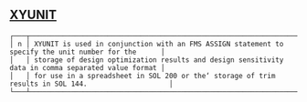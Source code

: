 ## [XYUNIT](https://help.hexagonmi.com/bundle/MSC_Nastran_2022.4/page/Nastran_Combined_Book/qrg/parameters/TOC.XYUNIT.n.xhtml)

```text
┌───┬────────────────────────────────────────────────────────────────────────────────────────────────────┐
│ n │ XYUNIT is used in conjunction with an FMS ASSIGN statement to specify the unit number for the      │
│   │ storage of design optimization results and design sensitivity data in comma separated value format │
│   │ for use in a spreadsheet in SOL 200 or the‘ storage of trim results in SOL 144.                    │
└───┴────────────────────────────────────────────────────────────────────────────────────────────────────┘
```
